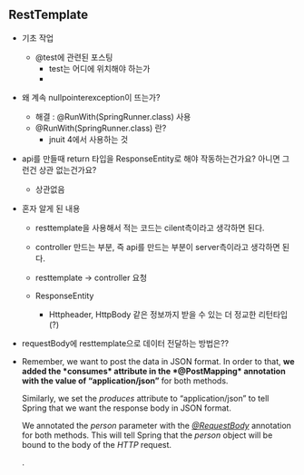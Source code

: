 ## RestTemplate

- 기초 작업
  - @test에 관련된 포스팅
    - test는 어디에 위치해야 하는가
    - 





- 왜 계속 nullpointerexception이 뜨는가?

  - 해결 : @RunWith(SpringRunner.class) 사용
  - @RunWith(SpringRunner.class) 란?
    - jnuit 4에서 사용하는 것

  

- api를 만들때 return 타입을 ResponseEntity로 해야 작동하는건가요? 아니면 그런건 상관 없는건가요?

  - 상관없음



- 혼자 알게 된 내용

  - resttemplate을 사용해서 적는 코드는 cilent측이라고 생각하면 된다.
  - controller 만드는 부분, 즉 api를 만드는 부분이 server측이라고 생각하면 된다.
  - resttemplate -> controller 요청

  - ResponseEntity
    - Httpheader, HttpBody 같은 정보까지 받을 수 있는 더 정교한 리턴타입(?)



- requestBody에 resttemplate으로 데이터 전달하는 방법은??

- Remember, we want to post the data in JSON format. In order to that, **we added the \*consumes\* attribute in the \*@PostMapping\* annotation with the value of “application/json”** for both methods.

  Similarly, we set the *produces* attribute to “application/json” to tell Spring that we want the response body in JSON format.

  We annotated the *person* parameter with the [*@RequestBody*](https://www.baeldung.com/spring-request-response-body) annotation for both methods. This will tell Spring that the *person* object will be bound to the body of the *HTTP* request.

  

  

  .